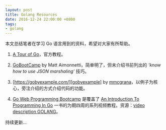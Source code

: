 ```yaml
---
layout: post
title: Golang Resources
date: 2016-12-24 22:00:00 +0800
tags:
- golang
---
```


本文总结笔者在学习 Go 语言用到的资料，希望对大家有所帮助。

1. [A Tour of Go][tour]，官方教程。

2. [GoBootCamp](/assets/pdf/GoBootcamp.pdf) by Matt Aimonnetti，简单明了，但未介绍书前列出的 *'know how to use JSON marshaling'* 技巧。

3. [https://gobyexample.com/][gobyexample] by [mmcgrana][mmcgrana]，以例子为核心，旁注介绍的方式介绍代码的功能。

4. [Go Web Programming Bootcamp][bootcamp] 是覆盖了 [An Introduction To Programming In Go](/assets/pdf/AnIntroductionToProgrammingInGo.pdf) 一书的为期四周的系列视频教程。资源：[video description GOLANG][resources]。

持续更新...

[gobyexample]: https://gobyexample.com/
[bootcamp]: http://www.golang-book.com/guides/bootcamp
[mmcgrana]: https://twitter.com/mmcgrana
[tour]: https://tour.golang.org/list
[resources]: https://docs.google.com/document/d/1dfZvXsjDhq2NlrkFOikXPaBW55QJBoJd-2NFjUs5FlY/edit?usp=sharing
